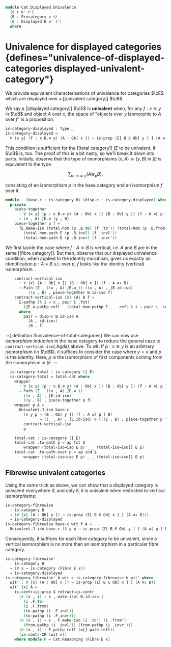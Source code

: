 <!--
```agda
open import Cat.Displayed.Fibre
open import Cat.Displayed.Total
open import Cat.Displayed.Base
open import Cat.Prelude

import Cat.Displayed.Reasoning
import Cat.Displayed.Morphism
import Cat.Reasoning
```
-->

```agda
module Cat.Displayed.Univalence
  {o ℓ o' ℓ'}
  {B : Precategory o ℓ}
  (E : Displayed B o' ℓ')
  where
```

<!--
```agda
private
  module B = Cat.Reasoning B
  module ∫E = Cat.Reasoning (∫ E)
open Cat.Displayed.Morphism E
open Displayed E
open Total-hom
```
-->

# Univalence for displayed categories {defines="univalence-of-displayed-categories displayed-univalent-category"}

We provide equivalent characterisations of univalence for categories
$\cE$ which are displayed over a [[univalent category]] $\cB$.

We say a [[displayed category]] $\cE$ is **univalent** when, for any
$f : x \cong y$ in $\cB$ and object $A$ over $x$, the space of "objects
over $y$ isomorphic to $A$ over $f$" is a proposition.

```agda
is-category-displayed : Type _
is-category-displayed =
  ∀ {x y} (f : x B.≅ y) (A : Ob[ x ]) → is-prop (Σ[ B ∈ Ob[ y ] ] (A ≅[ f ] B))
```

This condition is sufficient for the [[total category]] $\int E$ to be
univalent, if $\cB$ is, too. The proof of this is a bit nasty, so we'll
break it down into parts. Initially, observe that the type of
isomorphisms $(x, A) \cong (y, B)$ in $\int E$ is equivalent to the type

$$
\sum_{p : x \cong y} (A \cong_p B),
$$

consisting of an isomorphism $p$ in the base category and an isomorphism
$f$ over it.

```agda
module _ (base-c : is-category B) (disp-c : is-category-displayed) where
  private
    piece-together
      : ∀ {x y} (p : x B.≅ y) {A : Ob[ x ]} {B : Ob[ y ]} (f : A ≅[ p ] B)
      → (x , A) ∫E.≅ (y , B)
    piece-together p f =
      ∫E.make-iso (total-hom (p .B.to) (f .to')) (total-hom (p .B.from) (f .from'))
        (total-hom-path E (p .B.invl) (f .invl'))
        (total-hom-path E (p .B.invr) (f .invr'))
```

We first tackle the case where $f : A \cong B$ is vertical, i.e. $A$ and
$B$ are in the same [[fibre category]]. But then, observe that our
displayed univalence condition, when applied to the identity morphism,
gives us exactly an identification $p : A \equiv B$ s.t. over $p$, $f$
looks like the identity (vertical) isomorphism.

```agda
    contract-vertical-iso
      : ∀ {x} {A : Ob[ x ]} (B : Ob[ x ]) (f : A ≅↓ B)
      → Path (Σ _ ((x , A) ∫E.≅_)) ((x , A) , ∫E.id-iso)
          ((x , B) , piece-together B.id-iso f)
    contract-vertical-iso {x} {A} B f =
      Σ-pathp (λ i → x , pair i .fst)
        (∫E.≅-pathp refl _ (total-hom-pathp E _ _ refl λ i → pair i .snd .to'))
      where
        pair = disp-c B.id-iso A
          (A , id-iso↓)
          (B , f)
```

:::{.definition #univalence-of-total-categories}
We can now use _isomorphism induction_ in the base category to reduce
the general case to `contract-vertical-iso`{.Agda} above. To wit: If $p
: x \cong y$ is an arbitrary isomorphism (in $\cB$), it suffices to
consider the case where $y = x$ and $p$ is the identity. Here, $p$ is
the isomorphism of first components coming from the isomorphism in $\int E$.
:::

```agda
  is-category-total : is-category (∫ E)
  is-category-total = total-cat where
    wrapper
      : ∀ {x y} (p : x B.≅ y) (A : Ob[ x ]) (B : Ob[ y ]) (f : A ≅[ p ] B)
      → Path (Σ _ ((x , A) ∫E.≅_))
        ((x , A) , ∫E.id-iso)
        ((y , B) , piece-together p f)
    wrapper p A =
      Univalent.J-iso base-c
        (λ y p → (B : Ob[ y ]) (f : A ≅[ p ] B)
               → ((_ , A) , ∫E.id-iso) ≡ (((y , B) , piece-together p f)))
        contract-vertical-iso
        p

    total-cat : is-category (∫ E)
    total-cat .to-path p = ap fst $
        wrapper (total-iso→iso E p) _ _ (total-iso→iso[] E p)
    total-cat .to-path-over p = ap snd $
        wrapper (total-iso→iso E p) _ _ (total-iso→iso[] E p)
```

## Fibrewise univalent categories

Using the same trick as above, we can show that a displayed category is
univalent everywhere if, and only if, it is univalent when restricted to
vertical isomorphisms:

```agda
is-category-fibrewise
  : is-category B
  → (∀ {x} (A : Ob[ x ]) → is-prop (Σ[ B ∈ Ob[ x ] ] (A ≅↓ B)))
  → is-category-displayed
is-category-fibrewise base-c wit f A =
  Univalent.J-iso base-c (λ y p → is-prop (Σ[ B ∈ Ob[ y ] ] (A ≅[ p ] B))) (wit A) f
```

Consequently, it suffices for each fibre _category_ to be univalent,
since a vertical isomorphism is no more than an isomorphism in a
particular fibre category.

```agda
is-category-fibrewise'
  : is-category B
  → (∀ x → is-category (Fibre E x))
  → is-category-displayed
is-category-fibrewise' b wit = is-category-fibrewise b wit' where
  wit' : ∀ {x} (A : Ob[ x ]) → is-prop (Σ[ B ∈ Ob[ x ] ] (A ≅↓ B))
  wit' {x} A =
    is-contr→is-prop $ retract→is-contr
      (λ (x , i) → x , make-iso[ B.id-iso ]
        (i .F.to)
        (i .F.from)
        (to-pathp (i .F.invl))
        (to-pathp (i .F.invr)))
      (λ (x , i) → x , F.make-iso (i .to') (i .from')
        (from-pathp (i .invl')) (from-pathp (i .invr')))
      (λ (x , i) → Σ-pathp refl (≅[]-path refl))
      (is-contr-ΣR (wit x))
    where module F = Cat.Reasoning (Fibre E x)
```
